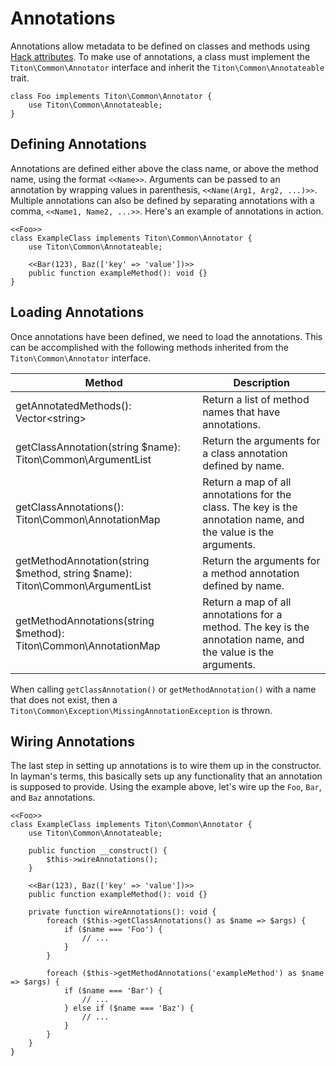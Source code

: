 # Annotations #

Annotations allow metadata to be defined on classes and methods using [Hack attributes](http://docs.hhvm.com/manual/en/hack.attributes.php).
To make use of annotations, a class must implement the `Titon\Common\Annotator` interface and inherit the `Titon\Common\Annotateable` trait.

```hack
class Foo implements Titon\Common\Annotator {
    use Titon\Common\Annotateable;
}
```

## Defining Annotations ##

Annotations are defined either above the class name, or above the method name, using the format `<<Name>>`. 
Arguments can be passed to an annotation by wrapping values in parenthesis, `<<Name(Arg1, Arg2, ...)>>`. 
Multiple annotations can also be defined by separating annotations with a comma, `<<Name1, Name2, ...>>`. 
Here's an example of annotations in action.

```hack
<<Foo>>
class ExampleClass implements Titon\Common\Annotator {
    use Titon\Common\Annotateable;
    
    <<Bar(123), Baz(['key' => 'value'])>>
    public function exampleMethod(): void {}
}
```

## Loading Annotations ##

Once annotations have been defined, we need to load the annotations. This can be accomplished with the following methods 
inherited from the `Titon\Common\Annotator` interface.

<table class="table is-striped">
    <thead>
        <tr>
            <th>Method</th>
            <th>Description</th>
        </tr>
    </thead>
    <tbody>
        <tr>
            <td>getAnnotatedMethods(): Vector&lt;string&gt;</td>
            <td>Return a list of method names that have annotations.</td>
        </tr>
        <tr>
            <td>getClassAnnotation(string $name): Titon\Common\ArgumentList</td>
            <td>Return the arguments for a class annotation defined by name.</td>
        </tr>
        <tr>
            <td>getClassAnnotations(): Titon\Common\AnnotationMap</td>
            <td>Return a map of all annotations for the class. The key is the annotation name, and the value is the arguments.</td>
        </tr>
        <tr>
            <td>getMethodAnnotation(string $method, string $name): Titon\Common\ArgumentList</td>
            <td>Return the arguments for a method annotation defined by name.</td>
        </tr>
        <tr>
            <td>getMethodAnnotations(string $method): Titon\Common\AnnotationMap</td>
            <td>Return a map of all annotations for a method. The key is the annotation name, and the value is the arguments.</td>
        </tr>
    </tbody>
</table>

When calling `getClassAnnotation()` or `getMethodAnnotation()` with a name that does not exist, then a 
`Titon\Common\Exception\MissingAnnotationException` is thrown.

## Wiring Annotations ##

The last step in setting up annotations is to wire them up in the constructor. In layman's terms, this basically 
sets up any functionality that an annotation is supposed to provide. Using the example above, let's wire up the `Foo`, 
`Bar`, and `Baz` annotations.

```hack
<<Foo>>
class ExampleClass implements Titon\Common\Annotator {
    use Titon\Common\Annotateable;
    
    public function __construct() {
        $this->wireAnnotations();
    }
    
    <<Bar(123), Baz(['key' => 'value'])>>
    public function exampleMethod(): void {}
    
    private function wireAnnotations(): void {
        foreach ($this->getClassAnnotations() as $name => $args) {
            if ($name === 'Foo') {
                // ...
            }
        }
        
        foreach ($this->getMethodAnnotations('exampleMethod') as $name => $args) {
            if ($name === 'Bar') {
                // ...
            } else if ($name === 'Baz') {
                // ...
            }
        }
    }
}
```